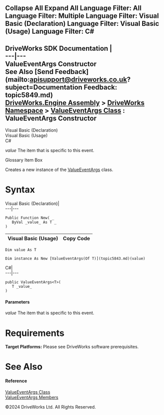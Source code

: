        

 Collapse All Expand All  Language Filter: All  Language Filter: Multiple  Language Filter: Visual Basic (Declaration) Language Filter: Visual Basic (Usage) Language Filter: C#  
---  
DriveWorks SDK Documentation  |   
---|---  
ValueEventArgs<T> Constructor   
See Also [Send Feedback](mailto:apisupport@driveworks.co.uk?subject=Documentation Feedback: topic5849.md)  
[DriveWorks.Engine Assembly](topic2156.md) > [DriveWorks Namespace](topic2159.md) > [ValueEventArgs<T> Class](topic5843.md) : ValueEventArgs<T> Constructor  
---  
  
Visual Basic (Declaration)    
Visual Basic (Usage)    
C# 

_value_
    The item that is specific to this event.

Glossary Item Box

Creates a new instance of the [ValueEventArgs<T>](topic5843.md) class. 

# Syntax

Visual Basic (Declaration)|   
---|---  
      
    
    Public Function New( _
       ByVal _value_ As T _
    )  
  
Visual Basic (Usage)| Copy Code  
---|---  
      
    
    Dim value As T
     
    Dim instance As New [ValueEventArgs(Of T)](topic5843.md)(value)  
  
C#|   
---|---  
      
    
    public ValueEventArgs<T>( 
       T _value_
    )  
  
#### Parameters

 _value_
    The item that is specific to this event.

# Requirements

**Target Platforms:** Please see DriveWorks software prerequisites.

# See Also

#### Reference

[ValueEventArgs<T> Class](topic5843.md)   
[ValueEventArgs<T> Members](topic5844.md)

©2024 DriveWorks Ltd. All Rights Reserved.
